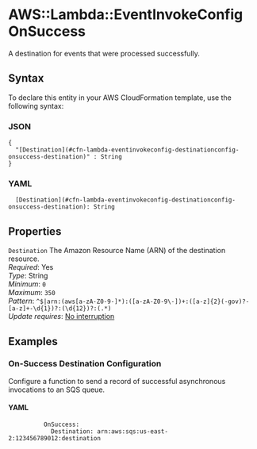 # AWS::Lambda::EventInvokeConfig OnSuccess<a name="aws-properties-lambda-eventinvokeconfig-destinationconfig-onsuccess"></a>

A destination for events that were processed successfully\.

## Syntax<a name="aws-properties-lambda-eventinvokeconfig-destinationconfig-onsuccess-syntax"></a>

To declare this entity in your AWS CloudFormation template, use the following syntax:

### JSON<a name="aws-properties-lambda-eventinvokeconfig-destinationconfig-onsuccess-syntax.json"></a>

```
{
  "[Destination](#cfn-lambda-eventinvokeconfig-destinationconfig-onsuccess-destination)" : String
}
```

### YAML<a name="aws-properties-lambda-eventinvokeconfig-destinationconfig-onsuccess-syntax.yaml"></a>

```
  [Destination](#cfn-lambda-eventinvokeconfig-destinationconfig-onsuccess-destination): String
```

## Properties<a name="aws-properties-lambda-eventinvokeconfig-destinationconfig-onsuccess-properties"></a>

`Destination`  <a name="cfn-lambda-eventinvokeconfig-destinationconfig-onsuccess-destination"></a>
The Amazon Resource Name \(ARN\) of the destination resource\.  
*Required*: Yes  
*Type*: String  
*Minimum*: `0`  
*Maximum*: `350`  
*Pattern*: `^$|arn:(aws[a-zA-Z0-9-]*):([a-zA-Z0-9\-])+:([a-z]{2}(-gov)?-[a-z]+-\d{1})?:(\d{12})?:(.*)`  
*Update requires*: [No interruption](https://docs.aws.amazon.com/AWSCloudFormation/latest/UserGuide/using-cfn-updating-stacks-update-behaviors.html#update-no-interrupt)

## Examples<a name="aws-properties-lambda-eventinvokeconfig-destinationconfig-onsuccess--examples"></a>

### On\-Success Destination Configuration<a name="aws-properties-lambda-eventinvokeconfig-destinationconfig-onsuccess--examples--On-Success_Destination_Configuration"></a>

Configure a function to send a record of successful asynchronous invocations to an SQS queue\.

#### YAML<a name="aws-properties-lambda-eventinvokeconfig-destinationconfig-onsuccess--examples--On-Success_Destination_Configuration--yaml"></a>

```
          OnSuccess:
            Destination: arn:aws:sqs:us-east-2:123456789012:destination
```